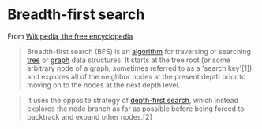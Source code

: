 Breadth-first search 
===
From [Wikipedia, the free encyclopedia](https://en.wikipedia.org/wiki/Breadth-first_search)

> Breadth-first search (BFS) is an [algorithm](https://en.wikipedia.org/wiki/Algorithm) for traversing 
>or searching [tree](https://en.wikipedia.org/wiki/Tree_data_structure) or 
>[graph](https://en.wikipedia.org/wiki/Graph_(data_structure)) data structures. 
>It starts at the tree root (or some arbitrary node of a graph, sometimes referred to 
>as a 'search key'[1]), and explores all of the neighbor nodes at the present depth 
>prior to moving on to the nodes at the next depth level.
  
> It uses the opposite strategy of [depth-first search](https://en.wikipedia.org/wiki/Depth-first_search), 
>which instead explores the node branch as far as possible before being forced to backtrack and 
>expand other nodes.[2]
